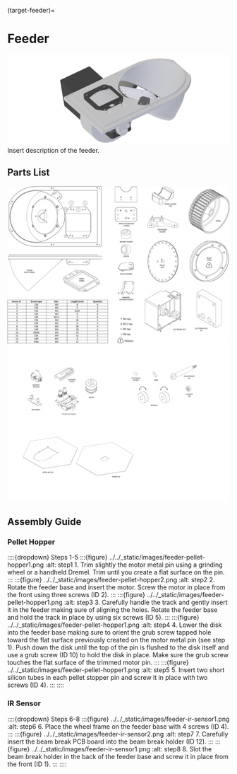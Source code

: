 (target-feeder)=
# Feeder
![Feeder](../../_static/images/feeder.png)
Insert description of the feeder.

## Parts List
![Parts1](../../_static/images/feeder-main.png)
![Parts2](../../_static/images/feeder-parts.png)

## Assembly Guide
### Pellet Hopper
::::{dropdown} Steps 1-5
:::{figure} ../../_static/images/feeder-pellet-hopper1.png
:alt: step1
1\. Trim slightly the motor metal pin using a grinding wheel or a handheld Dremel. Trim until you create a flat surface on the pin. 
:::
:::{figure} ../../_static/images/feeder-pellet-hopper2.png
:alt: step2
2\. Rotate the feeder base and insert the motor. Screw the motor in place from the front using three screws (ID 2).
:::
:::{figure} ../../_static/images/feeder-pellet-hopper1.png
:alt: step3
3\. Carefully handle the track and gently insert it in the feeder making sure of aligning the holes. Rotate the feeder base and hold the track in place by using six screws (ID 5).
:::
:::{figure} ../../_static/images/feeder-pellet-hopper1.png
:alt: step4
4\. Lower the disk into the feeder base making sure to orient the grub screw tapped hole toward the flat surface previously created on the motor metal pin (see step 1). Push down the disk until the top of the pin is flushed to the disk itself and use a grub screw (ID 10) to hold the disk in place. Make sure the grub screw touches the flat surface of the trimmed motor pin.
:::
:::{figure} ../../_static/images/feeder-pellet-hopper1.png
:alt: step5
5\. Insert two short silicon tubes in each pellet stopper pin and screw it in place with two screws (ID 4). 
:::
::::

### IR Sensor
::::{dropdown} Steps 6-8 
:::{figure} ../../_static/images/feeder-ir-sensor1.png
:alt: step6
6\. Place the wheel frame on the feeder base with 4 screws (ID 4).
:::
:::{figure} ../../_static/images/feeder-ir-sensor2.png
:alt: step7
7\. Carefully insert the beam break PCB board into the beam break holder (ID 12).
:::
:::{figure} ../../_static/images/feeder-ir-sensor1.png
:alt: step8
8\. Slot the beam break holder in the back of the feeder base and screw it in place from the front (ID 1).
:::
::::